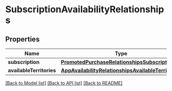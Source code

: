 # SubscriptionAvailabilityRelationships

## Properties
Name | Type | Description | Notes
------------ | ------------- | ------------- | -------------
**subscription** | [**PromotedPurchaseRelationshipsSubscription**](PromotedPurchaseRelationshipsSubscription.md) |  | [optional] 
**availableTerritories** | [**AppAvailabilityRelationshipsAvailableTerritories**](AppAvailabilityRelationshipsAvailableTerritories.md) |  | [optional] 

[[Back to Model list]](../README.md#documentation-for-models) [[Back to API list]](../README.md#documentation-for-api-endpoints) [[Back to README]](../README.md)


